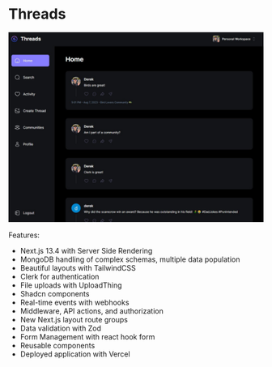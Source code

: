 # Threads

<p align="center">
<img alt='/' src="/public/threads.jpg" width="900px" height="auto"/>
</p>

Features:

- Next.js 13.4 with Server Side Rendering
- MongoDB handling of complex schemas, multiple data population
- Beautiful layouts with TailwindCSS
- Clerk for authentication
- File uploads with UploadThing
- Shadcn components
- Real-time events with webhooks
- Middleware, API actions, and authorization
- New Next.js layout route groups
- Data validation with Zod
- Form Management with react hook form
- Reusable components
- Deployed application with Vercel
